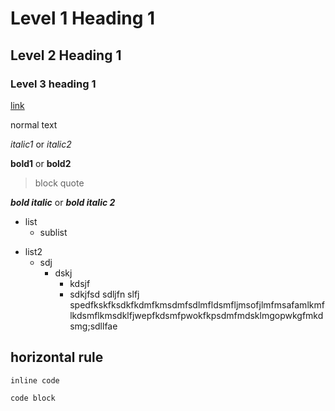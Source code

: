 # Level 1 Heading 1
## Level 2 Heading 1

### Level 3 heading 1

[link](https://code.visualstudio.com/docs/languages/markdown?originUrl=%2Fdocs%2Flanguages%2Fpython)

normal text

*italic1*  or _italic2_

**bold1** or __bold2__

> block quote

***bold italic*** or ___bold italic 2___

* list
    * sublist

- list2
    - sdj
        - dskj
            - kdsjf
            - sdkjfsd sdljfn slfj 
            spedfkskfksdkfkdmfkmsdmfsdlmfldsmfljmsofjlmfmsafamlkmflkdsmflkmsdklfjwepfkdsmfpwokfkpsdmfmdsklmgopwkgfmkdsmg;sdllfae


horizontal rule
---

`
inline code
`
```
code block
```

